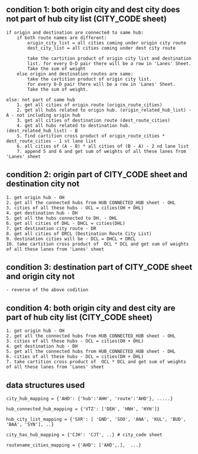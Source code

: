 condition 1: both origin city and dest city does not part of hub city list (CITY_CODE sheet)
--------------------------------------------------------------------------------------------

    if origin and destination are connected to same hub:
        if both route names are different:
            origin_city_list = all cities coming under origin city route
            dest_city_list = all cities coming under dest city route

            take the cartition product of origin city list and destination
            list. for every O-D pair there will be a row in 'Lanes' Sheet.
            Take the sum of weight
        else origin and destination routes are same:
            take the cartition product of origin city list.
            for every O-D pair there will be a row in 'Lanes' Sheet.
            Take the sum of weight.

    else: not part of same hub
        1. get all cities of origin route (origin_route_cities)
        2. get all hubs related to origin hub. (origin_related_hub_list) - A - not including origin hub
        3. get all cities of destination route (dest_route_cities)
        4. get all hubs related to destination hub. (dest_related_hub_list) - B
        5. find cartition cross product of origin_route_cities * dest_route_cities - 1 st lane list
        6. all cities of (A - B) * all cities of (B - A) - 2 nd lane list
        7. append 5 and 6 and get sum of weights of all these lanes from 'Lanes' sheet

condition 2: origin part of CITY_CODE sheet and destination city not
-------------------------------------------------------------------
    1. get origin hub - OH
    2. get all the connected hubs from HUB_CONNECTED_HUB sheet - OHL
    3. cities of all these hubs - OCL = cities(OH + OHL)
    4. get destination hub - DH
    5. get all the hubs connected to DH. - DHL
    6. get all cities of DHL - DHCL = cities(DHL)
    7. get destination city route - DR
    8. get all cities of DRCL (Destination Route City List)
    9. destination cities will be - DCL = DHCL + DRCL
    10. take cartition cross product of  OCL * DCL and get sum of weights of all these lanes from 'Lanes' sheet


condition 3: destination part of CITY_CODE sheet and origin city not
-------------------------------------------------------------------
    - reverse of the above codition


condition 4: both origin city and dest city are part of hub city list (CITY_CODE sheet)
---------------------------------------------------------------------------------------
    1. get origin hub - OH
    2. get all the connected hubs from HUB_CONNECTED_HUB sheet - OHL
    3. cities of all these hubs - OCL = cities(OH + OHL)
    4. get destination hub - DH
    5. get all the connected hubs from HUB_CONNECTED_HUB sheet - DHL
    6. cities of all these hubs - DCL = cities(DH + DHL)
    7. take cartition cross product of  OCL * DCL and get sum of weights of all these lanes from 'Lanes' sheet


data structures used
--------------------
    city_hub_mapping = {'AHD': {'hub':'AHH', 'route':'AHD'}, .....}

    hub_connected_hub_mapping = {'VTZ': ['DEH', 'HNH', 'HYH']}

    hub_city_list_mapping = {'SXR': [ 'GND', 'SOO', 'ANA', 'KUL', 'BUD', 'BAA', 'SYN'], ..}

    city_has_hub_mapping = {'CJH': 'CJT', ..} # city_code sheet

    routename_cities_mapping = {'AHD': ['AHD',.],  ...}
